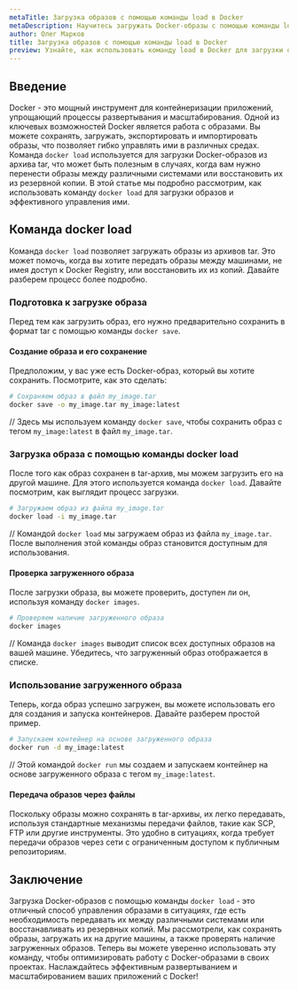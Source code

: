 ```yaml
---
metaTitle: Загрузка образов с помощью команды load в Docker
metaDescription: Научитесь загружать Docker-образы с помощью команды load - от создания и сохранения образов до загрузки и использования в контейнерах. Рассмотрим, как эта команда помогает в управлении образами.
author: Олег Марков
title: Загрузка образов с помощью команды load в Docker
preview: Узнайте, как использовать команду load в Docker для загрузки образов из tar-архивов, и как эффективно управлять вашими Docker-проектами с ее помощью.
---
```


## Введение

Docker - это мощный инструмент для контейнеризации приложений, упрощающий процессы развертывания и масштабирования. Одной из ключевых возможностей Docker является работа с образами. Вы можете сохранять, загружать, экспортировать и импортировать образы, что позволяет гибко управлять ими в различных средах. Команда `docker load` используется для загрузки Docker-образов из архива tar, что может быть полезным в случаях, когда вам нужно перенести образы между различными системами или восстановить их из резервной копии. В этой статье мы подробно рассмотрим, как использовать команду `docker load` для загрузки образов и эффективного управления ими.

## Команда docker load

Команда `docker load` позволяет загружать образы из архивов tar. Это может помочь, когда вы хотите передать образы между машинами, не имея доступ к Docker Registry, или восстановить их из копий. Давайте разберем процесс более подробно.

### Подготовка к загрузке образа

Перед тем как загрузить образ, его нужно предварительно сохранить в формат tar с помощью команды `docker save`. 

#### Создание образа и его сохранение

Предположим, у вас уже есть Docker-образ, который вы хотите сохранить. Посмотрите, как это сделать:

```bash
# Сохраняем образ в файл my_image.tar
docker save -o my_image.tar my_image:latest
```

// Здесь мы используем команду `docker save`, чтобы сохранить образ с тегом `my_image:latest` в файл `my_image.tar`.

### Загрузка образа с помощью команды docker load

После того как образ сохранен в tar-архив, мы можем загрузить его на другой машине. Для этого используется команда `docker load`. Давайте посмотрим, как выглядит процесс загрузки.

```bash
# Загружаем образ из файла my_image.tar
docker load -i my_image.tar
```

// Командой `docker load` мы загружаем образ из файла `my_image.tar`. После выполнения этой команды образ становится доступным для использования.

#### Проверка загруженного образа

После загрузки образа, вы можете проверить, доступен ли он, используя команду `docker images`.

```bash
# Проверяем наличие загруженного образа
docker images
```

// Команда `docker images` выводит список всех доступных образов на вашей машине. Убедитесь, что загруженный образ отображается в списке.

### Использование загруженного образа

Теперь, когда образ успешно загружен, вы можете использовать его для создания и запуска контейнеров. Давайте разберем простой пример.

```bash
# Запускаем контейнер на основе загруженного образа
docker run -d my_image:latest
```

// Этой командой `docker run` мы создаем и запускаем контейнер на основе загруженного образа с тегом `my_image:latest`.

#### Передача образов через файлы

Поскольку образы можно сохранять в tar-архивы, их легко передавать, используя стандартные механизмы передачи файлов, такие как SCP, FTP или другие инструменты. Это удобно в ситуациях, когда требует передачи образов через сети с ограниченным доступом к публичным репозиториям.

## Заключение

Загрузка Docker-образов с помощью команды `docker load` - это отличный способ управления образами в ситуациях, где есть необходимость передавать их между различными системами или восстанавливать из резервных копий. Мы рассмотрели, как сохранять образы, загружать их на другие машины, а также проверять наличие загруженных образов. Теперь вы можете уверенно использовать эту команду, чтобы оптимизировать работу с Docker-образами в своих проектах. Наслаждайтесь эффективным развертыванием и масштабированием ваших приложений с Docker!